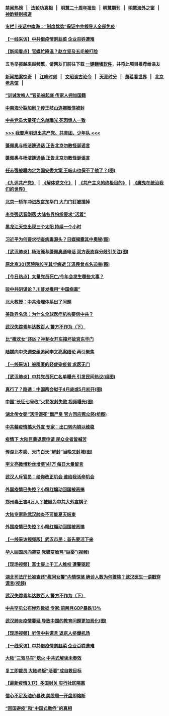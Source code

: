 #### [禁闻热榜](热点新闻.md?=0)  &nbsp;&nbsp;|&nbsp;&nbsp; [法轮功真相](https://github.com/gfw-breaker/truth/blob/master/README.md?=0) &nbsp;&nbsp;|&nbsp;&nbsp; [明慧二十周年报告](https://github.com/gfw-breaker/mh-reports/blob/master/README.md?=0) &nbsp;&nbsp;|&nbsp;&nbsp;[明慧期刊](https://github.com/gfw-breaker/mh-qikan) &nbsp;&nbsp;|&nbsp;&nbsp; [明慧海外之窗](https://github.com/gfw-breaker/mh-news/blob/master/README.md?=0) &nbsp;&nbsp;|&nbsp;&nbsp; [神韵特别报道](https://github.com/gfw-breaker/mh-news/blob/master/shenyun.md?=0)
#### [ 专栏 | 夜话中南海：“制度优势”保证中共领导人全部免疫](https://github.com/gfw-breaker/banned-news/blob/master/pages/yehuazhongnanhai/gx-03162020154354.md)
#### [ 【一线采访】中共借疫情割韭菜 企业百姓遭难](https://github.com/gfw-breaker/banned-news/blob/master/pages/nf4514/n11944978.md)
#### [ 【新闻看点】官媒忙降温？赵立坚及五毛被打脸](https://github.com/gfw-breaker/banned-news/blob/master/pages/nsc413/n11945071.md)
#### 五毛举报越来越频繁，请网友们前往下载 [一键翻墙软件](https://github.com/gfw-breaker/ssr-accounts)，并将此项目推荐给亲友
#### [新闻拍案惊奇](https://github.com/gfw-breaker/banned-news/blob/master/pages/link4.md) &nbsp;&nbsp;|&nbsp;&nbsp; [江峰时刻](https://github.com/gfw-breaker/banned-news/blob/master/pages/link4.md) &nbsp;&nbsp;|&nbsp;&nbsp; [文昭谈古论今](https://github.com/gfw-breaker/banned-news/blob/master/pages/link4.md) &nbsp;&nbsp;|&nbsp;&nbsp; [天亮时分](https://github.com/gfw-breaker/banned-news/blob/master/pages/link4.md) &nbsp;&nbsp;|&nbsp;&nbsp; [萧茗看世界](https://github.com/gfw-breaker/banned-news/blob/master/pages/link4.md) &nbsp;&nbsp;|&nbsp;&nbsp; [北京老茶馆](https://github.com/gfw-breaker/banned-news/blob/master/pages/link4.md) &nbsp;&nbsp;|&nbsp;&nbsp; 
#### [ “训诫发哨人”官员被起底 传家人拥加国籍](https://github.com/gfw-breaker/banned-news/blob/master/pages/nsc413/n11946494.md)
#### [ 中南海分裂加剧？传王岐山连襟微信被封](https://github.com/gfw-breaker/banned-news/blob/master/pages/prog1138/a102800515.md)
#### [ 中共党员大量死亡名单曝光 死因惊人一致](https://github.com/gfw-breaker/banned-news/blob/master/pages/prog204/a102801373.md)
#### [>>> 我要声明退出共产党、共青团、少年队 <<<](https://github.com/begood0513/goodnews/blob/master/quit/letter.md) 
#### [ 蓬佩奥与杨洁篪通话 正告北京勿散怪诞谣言](https://github.com/gfw-breaker/banned-news/blob/master/pages/nsc413/n11945291.md)
#### [ 蓬佩奥与杨洁篪通话 正告北京勿散怪诞谣言](https://github.com/gfw-breaker/banned-news/blob/master/pages/nf4514/n11945291.md)
#### [ 任志强被曝内定为国安委大案 王岐山也保不了他了？(图)](https://github.com/gfw-breaker/banned-news/blob/master/pages/p2/926555.md)
#### [《九评共产党》](https://github.com/begood0513/9ping.md/blob/master/README.md) &nbsp;|&nbsp; [《解体党文化》](../../../../jtdwh.md/blob/master/README.md)  &nbsp;|&nbsp; [《共产主义的终极目的》](../../../../gczydzjmd.md/blob/master/README.md) &nbsp;|&nbsp; [《魔鬼在统治我们的世界》](../../../../mgztzwmdsj.md/blob/master/README.md) 
#### [ 北京一轿车冲进故宫东华门 大门门钉被撞掉](https://github.com/gfw-breaker/banned-news/blob/master/pages/nsc413/n11946806.md)
#### [ 李克强话音刚落 大陆各界纷纷要求“活着”](https://github.com/gfw-breaker/banned-news/blob/master/pages/prog204/a102801449.md)
#### [ 黑龙江天空出现三个太阳 持续一个小时](https://github.com/gfw-breaker/banned-news/blob/master/pages/nsc413/n11946668.md)
#### [ 习近平为何要求彻查病毒源头？日媒揭露其中奧秘(图)](https://github.com/gfw-breaker/banned-news/blob/master/pages/p2/926421.md)
#### [ 【武汉肺炎】杨洁箎与蓬佩奥通电话 双方表态存分歧引关注(图)](https://github.com/gfw-breaker/banned-news/blob/master/pages/p1/926497.md)
#### [ 原北京301医院院长李其华病逝 江泽民曾点名迫害(图)](https://github.com/gfw-breaker/banned-news/blob/master/pages/p2/926435.md)
#### [ 【今日热点】大量党员死亡/今年会发生哪些大事？](https://github.com/gfw-breaker/banned-news/blob/master/pages/prog204/a102801445.md)
#### [ 驳中共阴谋论？川普发推用“中国病毒”](https://github.com/gfw-breaker/banned-news/blob/master/pages/nsc413/n11945945.md)
#### [ 北大教授：中共治理体系出了问题](https://github.com/gfw-breaker/banned-news/blob/master/pages/nsc413/n11944777.md)
#### [ 美政界名流：为什么全球医疗机构要信中共？](https://github.com/gfw-breaker/banned-news/blob/master/pages/nf4514/n11945479.md)
#### [ 武汉失踪青年达数百人 警方不作为（下）](https://github.com/gfw-breaker/banned-news/blob/master/pages/nf4514/n11945457.md)
#### [ 比“撒欢女”还凶？神秘女开车撞坏故宫东华门](https://github.com/gfw-breaker/banned-news/blob/master/pages/prog204/a102801365.md)
#### [ 陆媒向中央调查组追问李文亮案结论 再引聚焦](https://github.com/gfw-breaker/banned-news/blob/master/pages/nsc413/n11946972.md)
#### [ 【一线采访】被隐匿的轻症染疫者 求医无门](https://github.com/gfw-breaker/banned-news/blob/master/pages/nf4514/n11946690.md)
#### [ 【武汉肺炎】中共党员死亡名单曝光 引发民间热议(组图)](https://github.com/gfw-breaker/banned-news/blob/master/pages/p1/926578.md)
#### [ 真行了？路透：中国两会拟于4月底或5月初开(图)](https://github.com/gfw-breaker/banned-news/blob/master/pages/p2/926442.md)
#### [ 中国“长征七号改”火箭发射失败 视频曝光(图)](https://github.com/gfw-breaker/banned-news/blob/master/pages/p1/926524.md)
#### [ 湖北传女婴“活活饿死”飘尸臭 官方回应惹众怒(组图)](https://github.com/gfw-breaker/banned-news/blob/master/pages/p1/926452.md)
#### [ 中共藉疫情搞大外宣 专家：出口转内销以维稳](https://github.com/gfw-breaker/banned-news/blob/master/pages/nsc413/n11945411.md)
#### [ 疫情下 大陆巨量退票申请 民众业者皆喊苦](https://github.com/gfw-breaker/banned-news/blob/master/pages/nsc413/n11942459.md)
#### [ 传湖北孝感、天门白天“解封”当晚又封城(图)](https://github.com/gfw-breaker/banned-news/blob/master/pages/p1/926479.md)
#### [ 李文亮微博粉丝增至141万 每日大量留言](https://github.com/gfw-breaker/banned-news/blob/master/pages/nsc413/n11946191.md)
#### [ 武汉人斥官员：给你改正机会 谁给我活命机会](https://github.com/gfw-breaker/banned-news/blob/master/pages/nsc413/n11945531.md)
#### [ 外国疫情已失控？小粉红煽动回国被恶搞](https://github.com/gfw-breaker/banned-news/blob/master/pages/nsc413/n11945338.md)
#### [ 郑州毒王害4万人？被疑为中共大外宣棋子](https://github.com/gfw-breaker/banned-news/blob/master/pages/nsc413/n11945135.md)
#### [ 大陆专家称武汉肺炎不可能夏天结束](https://github.com/gfw-breaker/banned-news/blob/master/pages/nsc413/n11944635.md)
#### [ 外国疫情已失控？小粉红煽动回国被恶搞](https://github.com/gfw-breaker/banned-news/blob/master/pages/nf4514/n11945338.md)
#### [ 【一线采访视频版】武汉市民：首先要活下来](https://github.com/gfw-breaker/banned-news/blob/master/pages/nf4514/n11941189.md)
#### [ 华人回国风向突变 党媒变脸骂“巨婴”(视频)](https://github.com/gfw-breaker/banned-news/blob/master/pages/prog204/a102801518.md)
#### [ 【现场视频】富士康上千工人维权 遭警驱赶](https://github.com/gfw-breaker/banned-news/blob/master/pages/nsc413/n11948100.md)
#### [ 湖北司法厅长被查还“慰问女警”内情惊骇 确诊人数为何骤降？武汉医生一语戳穿谎言(视频)](https://github.com/gfw-breaker/banned-news/blob/master/pages/p1/926463.md)
#### [ 武汉失踪青年达数百人 警方不作为（下）](https://github.com/gfw-breaker/banned-news/blob/master/pages/nsc413/n11945457.md)
#### [ 中共罕见公布惨烈数据 专家:前两月GDP暴跌13%](https://github.com/gfw-breaker/banned-news/blob/master/pages/prog204/a102800785.md)
#### [ 武汉肺炎疫情蔓延 导致中国的教育问题更加恶化(图)](https://github.com/gfw-breaker/banned-news/blob/master/pages/p1/926458.md)
#### [ 【现场视频】听信中共谎言 返京人挤爆机场](https://github.com/gfw-breaker/banned-news/blob/master/pages/nsc413/n11946346.md)
#### [ 【一线采访】中共借疫情割韭菜 企业百姓遭难](https://github.com/gfw-breaker/banned-news/blob/master/pages/nsc413/n11944978.md)
#### [ 大陆“三驾马车”熄火 中共式解读未奏效](https://github.com/gfw-breaker/banned-news/blob/master/pages/nsc413/n11944868.md)
#### [ 复工即裁员 大陆老板“活着”成自救目标](https://github.com/gfw-breaker/banned-news/blob/master/pages/nsc413/n11944849.md)
#### [ 【最新疫情3.17】多国封关 实行社区隔离](https://github.com/gfw-breaker/banned-news/blob/master/pages/nf4514/n11945621.md)
#### [ 信心不足及油价暴跌 美股周一开盘即熔断](https://github.com/gfw-breaker/banned-news/blob/master/pages/nf4514/n11944728.md)
#### [ “回国避疫”和“中国式撤侨”的真相](https://github.com/gfw-breaker/banned-news/blob/master/pages/nf4514/n11943372.md)

